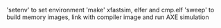 'setenv' to set environment
'make' xfastsim, elfer and cmp.elf
'sweep' to build memory images, link with compiler image and run AXE simulation
